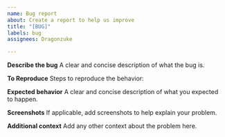 ```yaml
---
name: Bug report
about: Create a report to help us improve
title: "[BUG]"
labels: bug
assignees: Dragonzuke

---
```


**Describe the bug**
A clear and concise description of what the bug is.

**To Reproduce**
Steps to reproduce the behavior:

**Expected behavior**
A clear and concise description of what you expected to happen.

**Screenshots**
If applicable, add screenshots to help explain your problem.

**Additional context**
Add any other context about the problem here.
